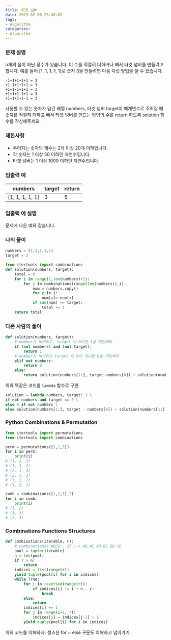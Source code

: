 ```yaml
---
title: 타겟 넘버
date: 2019-02-06 23:48:02
tags:
- Algorithm
categories:
- Algorithm
---
```


### 문제 설명
n개의 음이 아닌 정수가 있습니다. 이 수를 적절히 더하거나 빼서 타겟 넘버를 만들려고 합니다. 예를 들어 [1, 1, 1, 1, 1]로 숫자 3을 만들려면 다음 다섯 방법을 쓸 수 있습니다.

```
-1+1+1+1+1 = 3
+1-1+1+1+1 = 3
+1+1-1+1+1 = 3
+1+1+1-1+1 = 3
+1+1+1+1-1 = 3
```

사용할 수 있는 숫자가 담긴 배열 numbers, 타겟 넘버 target이 매개변수로 주어질 때 숫자를 적절히 더하고 빼서 타겟 넘버를 만드는 방법의 수를 return 하도록 solution 함수를 작성해주세요.

### 제한사항
- 주어지는 숫자의 개수는 2개 이상 20개 이하입니다.
- 각 숫자는 1 이상 50 이하인 자연수입니다.
- 타겟 넘버는 1 이상 1000 이하인 자연수입니다.

### 입출력 예
| numbers         | target | return |
| --------------- | ------ | ------ |
| [1, 1, 1, 1, 1] | 3      | 5      |

### 입출력 예 설명
문제에 나온 예와 같습니다.



### 나의 풀이

```python
numbers = [1,1,1,1,1]
target = 3

from itertools import combinations
def solution(numbers, target):
    total = 0
    for i in range(1,len(numbers)+1):
        for j in combinations(range(len(numbers)),i):
            num = numbers.copy()
            for z in j:
                num[z]=-num[z]
            if sum(num) == target:
                total += 1
    return total
```

### 다른 사람의 풀이

```python
def solution(numbers, target):
    # number가 비어있고, target 이 0이면 1을 리턴해라
    if (not numbers) and (not target):
        return 1
    # number가 비어있고 target 이 0이 아니면 0을 리턴해라
    elif not numbers: 
        return 0
    else:
        return solution(numbers[1:], target-numbers[0]) + solution(numbers[1:], target+numbers[0])   
```

위와 똑같은 코드를 `lambda` 함수로 구현

```python
solution = lambda numbers, target: 1 \
if not numbers and target == 0 \
else 0 if not numbers \
else solution(numbers[1:], target - numbers[0]) + solution(numbers[1:], target + numbers[0])
```



### Python Combinations & Permutation

```python
from itertools import permutations
from itertools import combinations

perm = permutations([1,2,3])
for i in perm:
    print(i)
# (1, 2, 3)
# (1, 3, 2)
# (2, 1, 3)
# (2, 3, 1)
# (3, 1, 2)
# (3, 2, 1)

comb = combinations([1,2,3],2)
for i in comb:
    print(i)
# (1, 2)
# (1, 3)
# (2, 3)
```



### Combinations Functions Structures

```python
def combinations(iterable, r):
    # combinations('ABCD', 2) --> AB AC AD BC BD CD
    pool = tuple(iterable)
    n = len(pool)
    if r > n:
        return
    indices = list(range(r))
    yield tuple(pool[i] for i in indices)
    while True:        
        for i in reversed(range(r)):
            if indices[i] != i + n - r:
                break
        else:
            return
        indices[i] += 1
        for j in range(i+1, r):
            indices[j] = indices[j-1] + 1
        yield tuple(pool[i] for i in indices)
```



위의 코드를 이해하자. 생소한 for ~ else 구문도 이해하고 넘어가기.